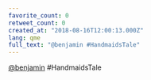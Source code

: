 ```yaml
---
favorite_count: 0
retweet_count: 0
created_at: "2018-08-16T12:00:13.000Z"
lang: qme
full_text: "@benjamin #HandmaidsTale"
---
```


[@benjamin](https://twitter.com/benjamin) #HandmaidsTale
